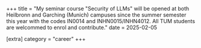 +++
title = "My seminar course \"Security of LLMs\" will be opened at both Heilbronn and Garching (Munich) campuses since the summer semester this year with the codes IN0014 and INHN0015/INHN4012. All TUM students are welcommed to enrol and contribute."
date = 2025-02-05

[extra]
category = "career"
+++
